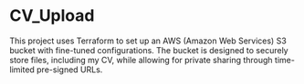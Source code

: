 # CV_Upload

This project uses Terraform to set up an AWS (Amazon Web Services) S3 bucket with fine-tuned configurations. The bucket is designed to securely store files, including my CV, while allowing for private sharing through time-limited pre-signed URLs.
